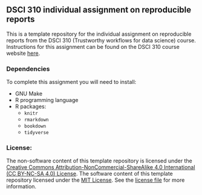 ## DSCI 310 individual assignment on reproducible reports

This is a template repository 
for the individual assignment on reproducible reports
from the DSCI 310 (Trustworthy workflows for data science) course.
Instructions for this assignment can be found on the DSCI 310 course website 
[here](https://ubc-dsci.github.io/dsci-310-student/individual_assignment4).

### Dependencies

To complete this assignment you will need to install:
- GNU Make
- R programming language
- R packages:
  - `knitr`
  - `rmarkdown`
  - `bookdown`
  - `tidyverse`

### License:
The non-software content of this template repository is licensed under the 
[Creative Commons Attribution-NonCommercial-ShareAlike 4.0 International (CC BY-NC-SA 4.0) License](https://creativecommons.org/licenses/by-nc-sa/4.0/). 
The software content of this template repository licensed under the [MIT License](https://spdx.org/licenses/MIT.html). See the [license file](LICENSE.md) for more information.

